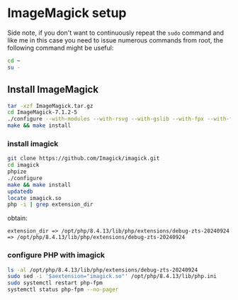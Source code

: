 # ImageMagick setup

Side note, if you don't want to continuously repeat the `sudo` command and like me in this case you need to issue numerous commands from root, the following command might be useful:

```bash
cd ~
su -
```

## Install ImageMagick

```bash
tar -xzf ImageMagick.tar.gz
cd ImageMagick-7.1.2-5
./configure --with-modules --with-rsvg --with-gslib --with-fpx --with-flif --with-fftw --verbose
make && make install
```

### install imagick

```bash
git clone https://github.com/Imagick/imagick.git
cd imagick
phpize
./configure
make && make install
updatedb
locate imagick.so
php -i | grep extension_dir
```

obtain:

```text
extension_dir => /opt/php/8.4.13/lib/php/extensions/debug-zts-20240924 => /opt/php/8.4.13/lib/php/extensions/debug-zts-20240924
```

### configure PHP with imagick

```bash
ls -al /opt/php/8.4.13/lib/php/extensions/debug-zts-20240924
sudo sed -i '$aextension="imagick.so"' /opt/php/8.4.13/lib/php.ini
sudo systemctl restart php-fpm
systemctl status php-fpm --no-pager
```
